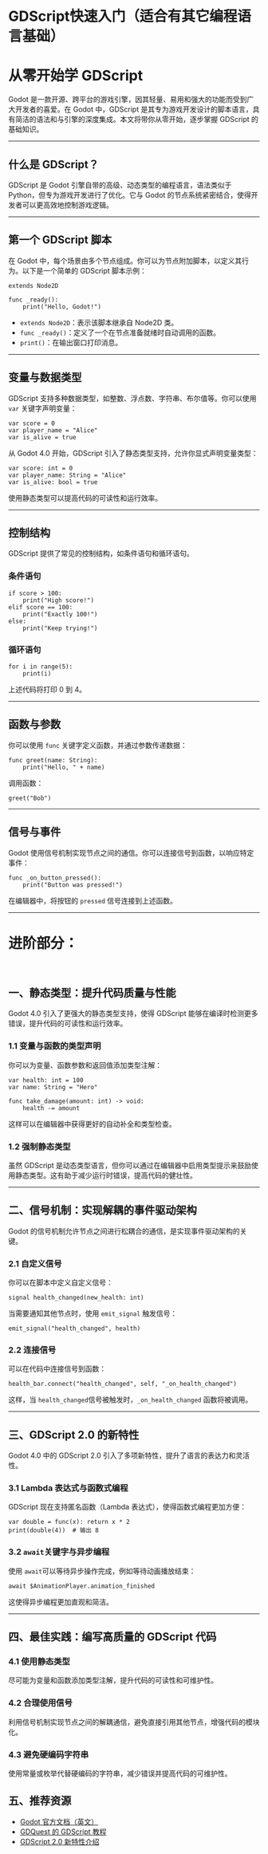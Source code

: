 # GDScript快速入门（适合有其它编程语言基础）

# 从零开始学 GDScript

Godot 是一款开源、跨平台的游戏引擎，因其轻量、易用和强大的功能而受到广大开发者的喜爱。在 Godot 中，GDScript 是其专为游戏开发设计的脚本语言，具有简洁的语法和与引擎的深度集成。本文将带你从零开始，逐步掌握 GDScript 的基础知识。

---

## 什么是 GDScript？

GDScript 是 Godot 引擎自带的高级、动态类型的编程语言，语法类似于 Python，但专为游戏开发进行了优化。它与 Godot 的节点系统紧密结合，使得开发者可以更高效地控制游戏逻辑。

---

## 第一个 GDScript 脚本

在 Godot 中，每个场景由多个节点组成。你可以为节点附加脚本，以定义其行为。以下是一个简单的 GDScript 脚本示例：

```gdscript
extends Node2D

func _ready():
    print("Hello, Godot!")
```

* ​`extends Node2D`​：表示该脚本继承自 Node2D 类。
* ​`func _ready()`​：定义了一个在节点准备就绪时自动调用的函数。
* ​`print()`​：在输出窗口打印消息。

---

## 变量与数据类型

GDScript 支持多种数据类型，如整数、浮点数、字符串、布尔值等。你可以使用 `var`​ 关键字声明变量：

```gdscript
var score = 0
var player_name = "Alice"
var is_alive = true
```

从 Godot 4.0 开始，GDScript 引入了静态类型支持，允许你显式声明变量类型：

```gdscript
var score: int = 0
var player_name: String = "Alice"
var is_alive: bool = true
```

使用静态类型可以提高代码的可读性和运行效率。

---

## 控制结构

GDScript 提供了常见的控制结构，如条件语句和循环语句。

### 条件语句

```gdscript
if score > 100:
    print("High score!")
elif score == 100:
    print("Exactly 100!")
else:
    print("Keep trying!")
```

### 循环语句

```gdscript
for i in range(5):
    print(i)
```

上述代码将打印 0 到 4。

---

## 函数与参数

你可以使用 `func`​ 关键字定义函数，并通过参数传递数据：

```gdscript
func greet(name: String):
    print("Hello, " + name)
```

调用函数：

```gdscript
greet("Bob")
```

---

## 信号与事件

Godot 使用信号机制实现节点之间的通信。你可以连接信号到函数，以响应特定事件：

```gdscript
func _on_button_pressed():
    print("Button was pressed!")
```

在编辑器中，将按钮的 `pressed`​ 信号连接到上述函数。

---

# 进阶部分：

‍

## 一、静态类型：提升代码质量与性能

Godot 4.0 引入了更强大的静态类型支持，使得 GDScript 能够在编译时检测更多错误，提升代码的可读性和运行效率。

### 1.1 变量与函数的类型声明

你可以为变量、函数参数和返回值添加类型注解：

```gdscript
var health: int = 100
var name: String = "Hero"

func take_damage(amount: int) -> void:
    health -= amount
```

这样可以在编辑器中获得更好的自动补全和类型检查。

### 1.2 强制静态类型

虽然 GDScript 是动态类型语言，但你可以通过在编辑器中启用类型提示来鼓励使用静态类型。这有助于减少运行时错误，提高代码的健壮性。

---

## 二、信号机制：实现解耦的事件驱动架构

Godot 的信号机制允许节点之间进行松耦合的通信，是实现事件驱动架构的关键。

### 2.1 自定义信号

你可以在脚本中定义自定义信号：

```gdscript
signal health_changed(new_health: int)
```

当需要通知其他节点时，使用 `emit_signal`​ 触发信号：

```gdscript
emit_signal("health_changed", health)
```

### 2.2 连接信号

可以在代码中连接信号到函数：

```gdscript
health_bar.connect("health_changed", self, "_on_health_changed")
```

这样，当 `health_changed`​ 信号被触发时，`_on_health_changed`​ 函数将被调用。

---

## 三、GDScript 2.0 的新特性

Godot 4.0 中的 GDScript 2.0 引入了多项新特性，提升了语言的表达力和灵活性。

### 3.1 Lambda 表达式与函数式编程

GDScript 现在支持匿名函数（Lambda 表达式），使得函数式编程更加方便：

```gdscript
var double = func(x): return x * 2
print(double(4))  # 输出 8
```

### 3.2 `await`​ 关键字与异步编程

使用 `await`​ 可以等待异步操作完成，例如等待动画播放结束：

```gdscript
await $AnimationPlayer.animation_finished
```

这使得异步编程更加直观和简洁。

---

## 四、最佳实践：编写高质量的 GDScript 代码

### 4.1 使用静态类型

尽可能为变量和函数添加类型注解，提升代码的可读性和可维护性。

### 4.2 合理使用信号

利用信号机制实现节点之间的解耦通信，避免直接引用其他节点，增强代码的模块化。

### 4.3 避免硬编码字符串

使用常量或枚举代替硬编码的字符串，减少错误并提高代码的可维护性。

## 五、推荐资源

* [Godot 官方文档（英文）](https://docs.godotengine.org/en/stable/)
* [GDQuest 的 GDScript 教程](https://gdquest.com/tutorial/godot/)
* [GDScript 2.0 新特性介绍](https://gdscript.com/articles/godot-4-gdscript/)
